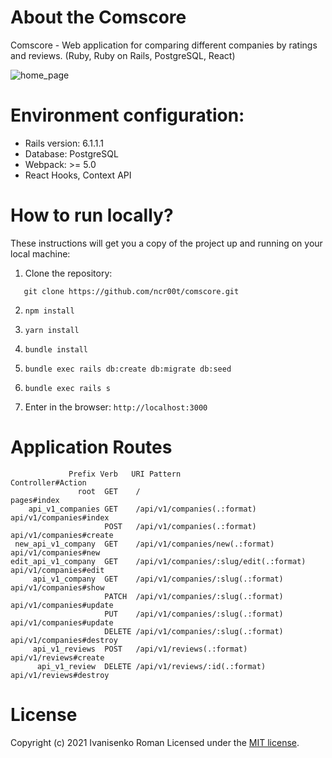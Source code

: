 # About the Comscore
Comscore - Web application for comparing different companies by ratings and reviews. (Ruby, Ruby on Rails, PostgreSQL, React)

![home_page](https://user-images.githubusercontent.com/12431839/109239532-b18e2b80-77e6-11eb-9b9d-215b8962a45e.png)

# Environment configuration:

* Rails version: 6.1.1.1
* Database: PostgreSQL
* Webpack: >= 5.0
* React Hooks, Context API

# How to run locally?
These instructions will get you a copy of the project up and running on your local machine:

1. Clone the repository:
```
   git clone https://github.com/ncr00t/comscore.git
```

2. ```npm install```

3. ```yarn install```

4. ```bundle install```

5. ```bundle exec rails db:create db:migrate db:seed```

6. ```bundle exec rails s```

7. Enter in the browser: ```http://localhost:3000```

# Application Routes

```
             Prefix Verb   URI Pattern                           Controller#Action
               root  GET    /                                      pages#index
    api_v1_companies GET    /api/v1/companies(.:format)            api/v1/companies#index
                     POST   /api/v1/companies(.:format)            api/v1/companies#create
 new_api_v1_company  GET    /api/v1/companies/new(.:format)        api/v1/companies#new
edit_api_v1_company  GET    /api/v1/companies/:slug/edit(.:format) api/v1/companies#edit
     api_v1_company  GET    /api/v1/companies/:slug(.:format)      api/v1/companies#show
                     PATCH  /api/v1/companies/:slug(.:format)      api/v1/companies#update
                     PUT    /api/v1/companies/:slug(.:format)      api/v1/companies#update
                     DELETE /api/v1/companies/:slug(.:format)      api/v1/companies#destroy
     api_v1_reviews  POST   /api/v1/reviews(.:format)              api/v1/reviews#create
      api_v1_review  DELETE /api/v1/reviews/:id(.:format)          api/v1/reviews#destroy
```

# License

Copyright (c) 2021 Ivanisenko Roman Licensed under the [MIT license](LICENSE).

